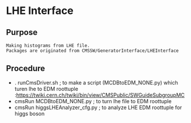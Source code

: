 # LHE Interface 



## Purpose
```
Making histograms from LHE file.
Packages are originated from CMSSW/GeneratorInterface/LHEInterface
```

## Procedure
* . runCmsDriver.sh ; to make a script (MCDBtoEDM\_NONE.py) which turen lhe to EDM roottuple :https://twiki.cern.ch/twiki/bin/view/CMSPublic/SWGuideSubgroupMC
* cmsRun MCDBtoEDM\_NONE.py ; to turn lhe file to EDM roottuple
* cmsRun higgsLHEAnalyzer\_cfg.py ; to analyze LHE EDM roottuple for higgs boson

